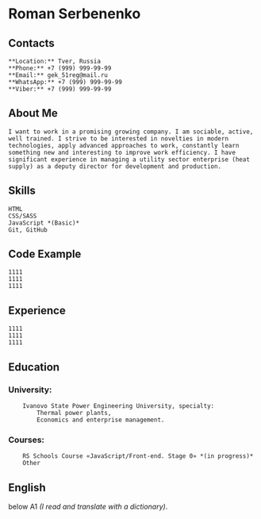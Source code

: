 # Roman Serbenenko

## Contacts
	**Location:** Tver, Russia
	**Phone:** +7 (999) 999-99-99
	**Email:** gek_51reg@mail.ru
	**WhatsApp:** +7 (999) 999-99-99
	**Viber:** +7 (999) 999-99-99

## About Me
	I want to work in a promising growing company. I am sociable, active, well trained. I strive to be interested in novelties in modern technologies, apply advanced approaches to work, constantly learn something new and interesting to improve work efficiency. I have significant experience in managing a utility sector enterprise (heat supply) as a deputy director for development and production.

## Skills
	HTML
	CSS/SASS
	JavaScript *(Basic)*
	Git, GitHub

## Code Example
	1111
	1111
	1111

## Experience
	1111
	1111
	1111

## Education
### University: 
		Ivanovo State Power Engineering University, specialty: 
			Thermal power plants, 
			Economics and enterprise management.
### Courses: 
		RS Schools Course «JavaScript/Front-end. Stage 0» *(in progress)*
		Other

## English
below A1 *(I read and translate with a dictionary)*.